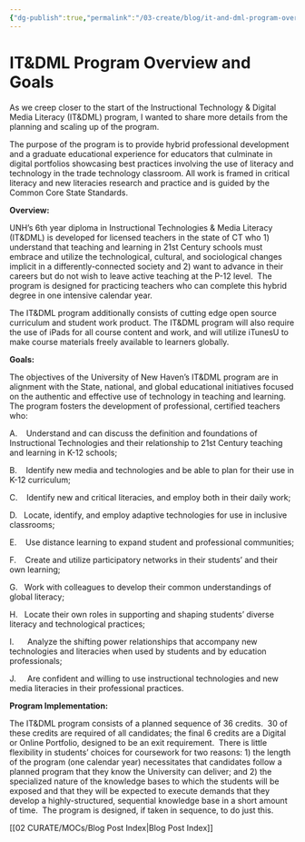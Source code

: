 ```yaml
---
{"dg-publish":true,"permalink":"/03-create/blog/it-and-dml-program-overview-and-goals/","title":"IT&DML Program Overview and Goals","tags":["education","icts","itdml","open-source"]}
---
```


# IT&DML Program Overview and Goals

As we creep closer to the start of the Instructional Technology & Digital Media Literacy (IT&DML) program, I wanted to share more details from the planning and scaling up of the program.

The purpose of the program is to provide hybrid professional development and a graduate educational experience for educators that culminate in digital portfolios showcasing best practices involving the use of literacy and technology in the trade technology classroom. All work is framed in critical literacy and new literacies research and practice and is guided by the Common Core State Standards.

**Overview:**

UNH’s 6th year diploma in Instructional Technologies & Media Literacy (IT&DML) is developed for licensed teachers in the state of CT who 1) understand that teaching and learning in 21st Century schools must embrace and utilize the technological, cultural, and sociological changes implicit in a differently-connected society and 2) want to advance in their careers but do not wish to leave active teaching at the P-12 level.  The program is designed for practicing teachers who can complete this hybrid degree in one intensive calendar year.

The IT&DML program additionally consists of cutting edge open source curriculum and student work product. The IT&DML program will also require the use of iPads for all course content and work, and will utilize iTunesU to make course materials freely available to learners globally.

**Goals:**

The objectives of the University of New Haven’s IT&DML program are in alignment with the State, national, and global educational initiatives focused on the authentic and effective use of technology in teaching and learning.  The program fosters the development of professional, certified teachers who:

A.    Understand and can discuss the definition and foundations of Instructional Technologies and their relationship to 21st Century teaching and learning in K-12 schools;

B.    Identify new media and technologies and be able to plan for their use in K-12 curriculum;

C.    Identify new and critical literacies, and employ both in their daily work;

D.   Locate, identify, and employ adaptive technologies for use in inclusive classrooms;

E.    Use distance learning to expand student and professional communities;

F.    Create and utilize participatory networks in their students’ and their own learning;

G.   Work with colleagues to develop their common understandings of global literacy;

H.   Locate their own roles in supporting and shaping students’ diverse literacy and technological practices;

I.      Analyze the shifting power relationships that accompany new technologies and literacies when used by students and by education professionals;

J.     Are confident and willing to use instructional technologies and new media literacies in their professional practices.

**Program Implementation:**

The IT&DML program consists of a planned sequence of 36 credits.  30 of these credits are required of all candidates; the final 6 credits are a Digital or Online Portfolio, designed to be an exit requirement.  There is little flexibility in students’ choices for coursework for two reasons: 1) the length of the program (one calendar year) necessitates that candidates follow a planned program that they know the University can deliver; and 2) the specialized nature of the knowledge bases to which the students will be exposed and that they will be expected to execute demands that they develop a highly-structured, sequential knowledge base in a short amount of time.  The program is designed, if taken in sequence, to do just this.

[[02 CURATE/MOCs/Blog Post Index\|Blog Post Index]]